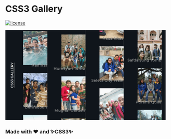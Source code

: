 # CSS3 Gallery

[![license](https://img.shields.io/github/license/faisalakhtar/css-gallery)](LICENSE)

![Screenshot](SS.png)

### Made with :heart: and :sparkles:CSS3:sparkles:
